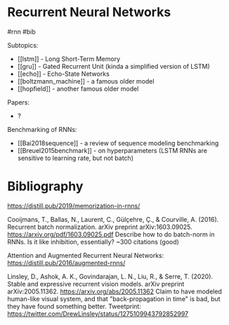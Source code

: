 # Recurrent Neural Networks

#rnn #bib

Subtopics:
* [[lstm]] - Long Short-Term Memory
* [[gru]] - Gated Recurrent Unit (kinda a simplified version of LSTM)
* [[echo]] - Echo-State Networks
* [[boltzmann_machine]] - a famous older model
* [[hopfield]] - another famous older model

Papers:
* ?

Benchmarking of RNNs:
* [[Bai2018sequence]] - a review of sequence modeling benchmarking
* [[Breuel2015benchmark]] - on hyperparameters (LSTM RNNs are sensitive to learning rate, but not batch)

# Bibliography

https://distill.pub/2019/memorization-in-rnns/

Cooijmans, T., Ballas, N., Laurent, C., Gülçehre, Ç., & Courville, A. (2016). Recurrent batch normalization. arXiv preprint arXiv:1603.09025.
https://arxiv.org/pdf/1603.09025.pdf
Describe how to do batch-norm in RNNs. Is it like inhibition, essentially? ~300 citations (good)

Attention and Augmented Recurrent Neural Networks: https://distill.pub/2016/augmented-rnns/

Linsley, D., Ashok, A. K., Govindarajan, L. N., Liu, R., & Serre, T. (2020). Stable and expressive recurrent vision models. arXiv preprint arXiv:2005.11362.
https://arxiv.org/abs/2005.11362
Claim to have modeled human-like visual system, and that "back-propagation in time" is bad, but they have found something better.
Tweetprint: https://twitter.com/DrewLinsley/status/1275109943792852997